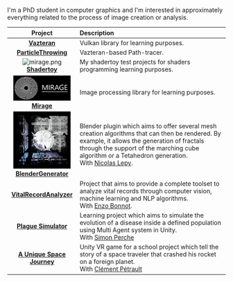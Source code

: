 I'm a PhD student in computer graphics and I'm interested in approximately everything related to the process of image creation or analysis.

| Project                                                                                                                                                                                           | Description                                                                                                                                                                                                                                                                                               |
|:-------------------------------------------------------------------------------------------------------------------------------------------------------------------------------------------------:|:--------------------------------------------------------------------------------------------------------------------------------------------------------------------------------------------------------------------------------------------------------------------------------------------------------- |
| **[Vazteran](https://github.com/PlathC/Vazteran)** | Vulkan library for learning purposes.                                                                                                                                                                                                                                                           |
| **[ParticleThrowing](https://github.com/PlathC/ParticleThrowing)** | Vazteran-based Path-tracer.                                                                                                                                                                                                                                                           |
| <img title="" src="https://www.shadertoy.com/media/users/PlathC/profile.png" alt="mirage.png" width="132" data-align="inline"><br/>[**Shadertoy**](https://www.shadertoy.com/user/PlathC)                  | My shadertoy test projects for shaders programming learning purposes.                                                                                                                                                                                                                       |
| <img title="" src="https://github.com/PlathC/PlathC/blob/master/img/mirage.png" alt="mirage.png" width="132" data-align="inline"><br/>[**Mirage**](https://github.com/PlathC/Mirage)                       | Image processing library for learning purposes.                                                                                                                                                                                                                                                           |
| <img src="https://github.com/PlathC/PlathC/blob/master/img/mandelbox1.png" title="" alt="mandelbox1.png" width="132"><br/>**[BlenderGenerator](https://github.com/PlathC/BlenderGenerator)**                   | Blender plugin which aims to offer several mesh creation algorithms that can then be rendered. By example, it allows the generation of fractals through the support of the marching cube algorithm or a Tetahedron generation.<br/>With [Nicolas Lepy](https://github.com/nicolasLepy). |
| **[VitalRecordAnalyzer](https://github.com/PlathC/VitalRecordAnalyser)**                                                                                                                      | Project that aims to provide a complete toolset to analyze vital records through computer vision, machine learning and NLP algorithms.<br/>With [Enzo Bonnot](https://github.com/enzo-bonnot).                                                                                 |
| **[Plague Simulator](https://github.com/PlathC/PlagueSimulator)**                                                                                                                                 | Learning project which aims to simulate the evolution of a disease inside a defined population using Multi Agent system in Unity.<br/>With [Simon Perche](https://github.com/SimonPerche) |
| **[A Unique Space Journey](https://github.com/PlathC/AUniqueSpaceJourney)**                                                                                                                                 | Unity VR game for a school project which tell the story of a space traveler that crashed his rocket on a foreign planet.<br/>With [Clément Pétrault](https://github.com/fatalkiller) |
